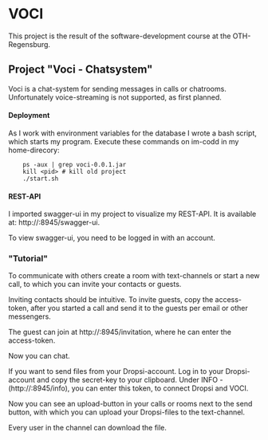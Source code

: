 # VOCI

This project is the result of the software-development course at the OTH-Regensburg. 

## Project "Voci - Chatsystem"

Voci is a chat-system for sending messages in calls or chatrooms.
Unfortunately voice-streaming is not supported, as first planned. 

#### Deployment

As I work with environment variables for the database I wrote a bash script, which starts my program. Execute these commands on im-codd in my home-direcory:

````
    ps -aux | grep voci-0.0.1.jar
    kill <pid> # kill old project
    ./start.sh    
````

#### REST-API

I imported swagger-ui in my project to visualize my REST-API. It is available at: http://<host>:8945/swagger-ui.

To view swagger-ui, you need to be logged in with an account.


### "Tutorial"

To communicate with others create a room with text-channels or start a new call, to which you can invite your contacts or guests.

Inviting contacts should be intuitive. To invite guests, copy the access-token, after you started a call and send it to the guests per email or other messengers. 

The guest can join at http://<host>:8945/invitation, where he can enter the access-token.

Now you can chat. 

If you want to send files from your Dropsi-account. Log in to your Dropsi-account and copy the secret-key to your clipboard.
Under INFO - (http://<host>:8945/info), you can enter this token, to connect Dropsi and VOCI.

Now you can see an upload-button in your calls or rooms next to the send button, with which you can upload your Dropsi-files to the text-channel.

Every user in the channel can download the file. 
